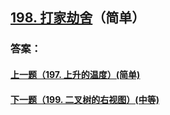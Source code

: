 ## [198. 打家劫舍](https://leetcode-cn.com/problems/house-robber/)（简单）





### 答案：



#### [上一题（197. 上升的温度）(简单)](https://github.com/sdwwld/leetCode/blob/master/src/main/java/com/wld/java/leetcode/leetCode0197.md)

#### [下一题（199. 二叉树的右视图）(中等)](https://github.com/sdwwld/leetCode/blob/master/src/main/java/com/wld/java/leetcode/leetCode0199.md)